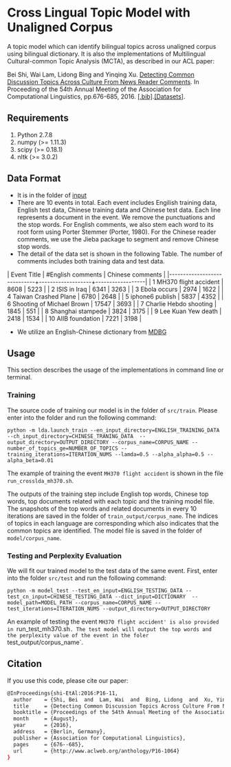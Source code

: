 # Cross Lingual Topic Model with Unaligned Corpus
A topic model which can identify bilingual topics across unaligned corpus using bilingual dictionary. It is also the implementations of Multilingual Cultural-common Topic Analysis (MCTA), as described in our ACL paper:

Bei Shi, Wai Lam, Lidong Bing and Yinqing Xu. [Detecting Common Discussion Topics Across Culture From News Reader Comments](http://aclweb.org/anthology/P16-1064). In Proceeding of the 54th Annual Meeting of the Association for Computational Linguistics, pp.676-685, 2016. [[.bib]](http://aclweb.org/anthology/P/P16/P16-1064.bib).[[Datasets]](https://github.com/shibei00/Cross-Lingual-Topic-Model/tree/master/input).

## Requirements
1. Python 2.7.8
2. numpy (>= 1.11.3)
3. scipy (>= 0.18.1)
4. nltk (>= 3.0.2)

## Data Format
- It is in the folder of [input](https://github.com/shibei00/Cross-Lingual-Topic-Model/tree/master/input)
- There are 10 events in total. Each event includes Engilish training data, English test data, Chinese training data and Chinese test data. Each line represents a document in the event. We remove the punctuations and the stop words. For English comments, we also stem each word to its root form using Porter Stemmer (Porter, 1980). For the Chinese reader comments, we use the Jieba package to segment and remove Chinese stop words.
- The detail of the data set is shown in the following Table. The number of comments includes both training data and test data.

| Event Title                 | #English comments | Chinese comments |
|-----------------------------+-------------------+------------------|
| 1 MH370 flight accident     |              8608 |             5223 |
| 2 ISIS in Iraq              |              6341 |             3263 |
| 3 Ebola occurs              |              2974 |             1622 |
| 4 Taiwan Crashed Plane      |              6780 |             2648 |
| 5 iphone6 publish           |              5837 |             4352 |
| 6 Shooting of Michael Brown |             17547 |             3693 |
| 7 Charlie Hebdo shooting    |              1845 |              551 |
| 8 Shanghai stampede         |              3824 |             3175 |
| 9 Lee Kuan Yew death        |              2418 |             1534 |
| 10 AIIB foundation          |              7221 |             3198 |

-  We utilize an English-Chinese dictionary from [MDBG](https://www.mdbg.net/chinese/dictionary?page=cc-cedict)

## Usage

This section describes the usage of the implementations in command line or terminal.

### Training

The source code of training our model is in the folder of `src/train`. Please enter into the folder and run the following command:

`python -m lda.launch_train --en_input_directory=ENGLISH_TRAINING_DATA --ch_input_directory=CHINESE_TRANING_DATA  --output_directory=OUTPUT_DIRECTORY --corpus_name=CORPUS_NAME --number_of_topics_ge=NUMBER_OF_TOPICS --training_iterations=ITERATION_NUMS --lamda=0.5 --alpha_alpha=0.5 --alpha_beta=0.01`

The example of training the event `MH370 flight accident` is shown in the file `run_crosslda_mh370.sh`.

The outputs of the training step include English top words, Chinese top words, top documents related with each topic and the training model file. The snapshots of the top words and related documents in every 10 iterations are saved in the folder of `train_output/corpus_name`.  The indices of topics in each language are corresponding which also indicates that the common topics are identified. The model file is saved in the folder of `model/corpus_name`.

### Testing and Perplexity Evaluation
We will fit our trained model to the test data of the same event. First, enter into the folder `src/test` and run the following command:

`python -m model_test --test_en_input=ENGLISH_TESTING_DATA --test_cn_input=CHINESE_TESTING_DATA --dict_input=DICTIONARY  --model_path=MODEL_PATH --corpus_name=CORPUS_NAME --test_iterations=ITERATION_NUMS --output_directory=OUTPUT_DIRECTORY`

An example of testing the event `MH370 flight accident' is also provided in `run_test_mh370.sh`. The test model will output the top words and the perplexity value of the event in the foler `test_output/corpus_name`. 

## Citation 

If you use this code, please cite our paper:
```sh
@InProceedings{shi-EtAl:2016:P16-11,
  author    = {Shi, Bei  and  Lam, Wai  and  Bing, Lidong  and  Xu, Yinqing},
  title     = {Detecting Common Discussion Topics Across Culture From News Reader Comments},
  booktitle = {Proceedings of the 54th Annual Meeting of the Association for Computational Linguistics (Volume 1: Long Papers)},
  month     = {August},
  year      = {2016},
  address   = {Berlin, Germany},
  publisher = {Association for Computational Linguistics},
  pages     = {676--685},
  url       = {http://www.aclweb.org/anthology/P16-1064}
}
```
